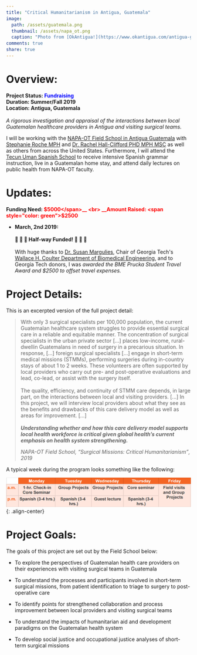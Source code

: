 ```yaml
---
title: "Critical Humanitarianism in Antigua, Guatemala"
image:
  path: /assets/guatemala.png
  thumbnail: /assets/napa_ot.png
  caption: "Photo from [OkAntigua!](https://www.okantigua.com/antigua-guatemala-map/)"
comments: true
share: true
---
```


# Overview:
__Project Status: <span style="color: blue"> Fundraising</span>__ <br>
__Duration: Summer/Fall 2019__ <br>
__Location: Antigua, Guatemala__ <br><br>
*A rigorous investigation and appraisal of the interactions between local Guatemalan healthcare providers in Antigua and visiting surgical teams.*

I will be working with the [NAPA-OT Field School in Antigua Guatemala](http://napaotguatemala.org/) with [Stephanie Roche MPH](https://www.linkedin.com/in/stephaniedroche/) and [Dr. Rachel Hall-Clifford PHD MPH MSC](https://www.agnesscott.edu/academics/faculty/rachel-hall-clifford.html) as well as others from across the United States. Furthermore, I will attend the [Tecun Uman Spanish School](https://www.tecunumanschool.edu.gt/) to receive intensive Spanish grammar instruction, live in a Guatemalan home stay, and attend daily lectures on public health from NAPA-OT faculty.

# Updates:

__Funding Need: <span style="color: red">$5000</span>__ <br>
__Amount Raised: <span style="color: green">$2500</span>__

* __March, 2nd 2019: <br><br> :tada: :tada: :tada: Half-way Funded! :tada: :tada: :tada:__ <br><br> With huge thanks to [Dr. Susan Margulies](https://bme.gatech.edu/bme/faculty/Susan-Margulies), Chair of Georgia Tech's [Wallace H. Coulter Department of Biomedical Engineering](https://www.bme.gatech.edu/), and to Georgia Tech donors, I was *awarded the BME Prucka Student Travel Award and $2500 to offset travel expenses.*

# Project Details:

This is an excerpted version of the full project detail:

> With only 3 surgical specialists per 100,000 population, the current Guatemalan healthcare system struggles to provide essential surgical care in a reliable and equitable manner. The concentration of surgical specialists in the urban private sector [...] places low-income, rural-dwellin Guatemalans in need of surgery in a precarious situation. In response, [...] foreign surgical specialists [...] engage in short-term medical missions (STMMs), performing surgeries during in-country stays of about 1 to 2 weeks. These volunteers are often supported by local providers who carry out pre- and post-operative evaluations and lead, co-lead, or assist with the surgery itself. <br><br>The quality, efficiency, and continuity of STMM care depends, in large part, on the interactions between local and visiting providers. [...] In this project, we will interview local providers about what they see as the benefits and drawbacks of this care delivery model as well as areas for improvement. [...] <br><br>__*Understanding whether and how this care delivery model supports local health workforce is critical given global health’s current emphasis on health system strengthening.*__
>
> <footer><i>NAPA-OT Field School, <q>Surgical Missions: Critical Humanitarianism</q>, 2019</i></footer>

A typical week during the program looks something like the following:

![center-aligned-image](/assets/field_school_schedule.png){: .align-center}

# Project Goals:

The goals of this project are set out by the Field School below:

* To explore the perspectives of Guatemalan health care providers on their experiences with visiting surgical teams in Guatemala

* To understand the processes and participants involved in short-term surgical missions, from patient identification to triage to surgery to post-operative care

* To identify points for strengthened collaboration and process improvement between local providers and visiting surgical teams

* To understand the impacts of humanitarian aid and development paradigms on the Guatemalan health system

* To develop social justice and occupational justice analyses of short-term surgical missions
